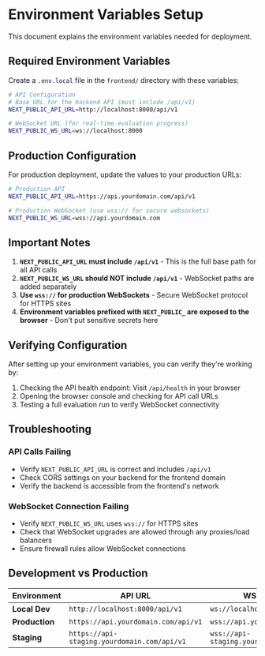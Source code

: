 # Environment Variables Setup

This document explains the environment variables needed for deployment.

## Required Environment Variables

Create a `.env.local` file in the `frontend/` directory with these variables:

```bash
# API Configuration
# Base URL for the backend API (must include /api/v1)
NEXT_PUBLIC_API_URL=http://localhost:8000/api/v1

# WebSocket URL (for real-time evaluation progress)
NEXT_PUBLIC_WS_URL=ws://localhost:8000
```

## Production Configuration

For production deployment, update the values to your production URLs:

```bash
# Production API
NEXT_PUBLIC_API_URL=https://api.yourdomain.com/api/v1

# Production WebSocket (use wss:// for secure websockets)
NEXT_PUBLIC_WS_URL=wss://api.yourdomain.com
```

## Important Notes

1. **`NEXT_PUBLIC_API_URL` must include `/api/v1`** - This is the full base path for all API calls
2. **`NEXT_PUBLIC_WS_URL` should NOT include `/api/v1`** - WebSocket paths are added separately
3. **Use `wss://` for production WebSockets** - Secure WebSocket protocol for HTTPS sites
4. **Environment variables prefixed with `NEXT_PUBLIC_` are exposed to the browser** - Don't put sensitive secrets here

## Verifying Configuration

After setting up your environment variables, you can verify they're working by:

1. Checking the API health endpoint: Visit `/api/health` in your browser
2. Opening the browser console and checking for API call URLs
3. Testing a full evaluation run to verify WebSocket connectivity

## Troubleshooting

### API Calls Failing

- Verify `NEXT_PUBLIC_API_URL` is correct and includes `/api/v1`
- Check CORS settings on your backend for the frontend domain
- Verify the backend is accessible from the frontend's network

### WebSocket Connection Failing

- Verify `NEXT_PUBLIC_WS_URL` uses `wss://` for HTTPS sites
- Check that WebSocket upgrades are allowed through any proxies/load balancers
- Ensure firewall rules allow WebSocket connections

## Development vs Production

| Environment | API URL | WS URL |
|-------------|---------|--------|
| **Local Dev** | `http://localhost:8000/api/v1` | `ws://localhost:8000` |
| **Production** | `https://api.yourdomain.com/api/v1` | `wss://api.yourdomain.com` |
| **Staging** | `https://api-staging.yourdomain.com/api/v1` | `wss://api-staging.yourdomain.com` |

